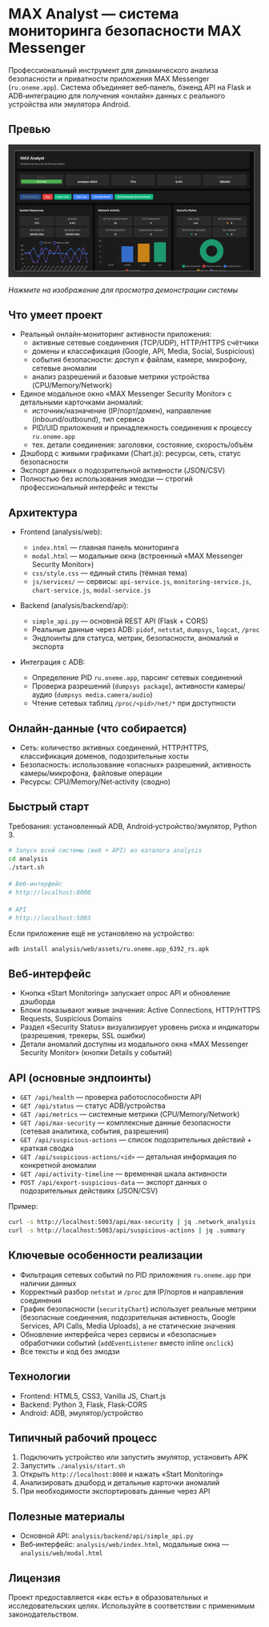 # MAX Analyst — система мониторинга безопасности MAX Messenger

Профессиональный инструмент для динамического анализа безопасности и приватности приложения MAX Messenger (`ru.oneme.app`). Система объединяет веб‑панель, бэкенд API на Flask и ADB‑интеграцию для получения «онлайн» данных с реального устройства или эмулятора Android.

## Превью

[![MAX Analyst Demo](video/pic.png)](video/max-analyst.mp4)

*Нажмите на изображение для просмотра демонстрации системы*

## Что умеет проект

- Реальный онлайн‑мониторинг активности приложения:
  - активные сетевые соединения (TCP/UDP), HTTP/HTTPS счётчики
  - домены и классификация (Google, API, Media, Social, Suspicious)
  - события безопасности: доступ к файлам, камере, микрофону, сетевые аномалии
  - анализ разрешений и базовые метрики устройства (CPU/Memory/Network)
- Единое модальное окно «MAX Messenger Security Monitor» с детальными карточками аномалий:
  - источник/назначение (IP/порт/домен), направление (inbound/outbound), тип сервиса
  - PID/UID приложения и принадлежность соединения к процессу `ru.oneme.app`
  - тех. детали соединения: заголовки, состояние, скорость/объём
- Дэшборд с живыми графиками (Chart.js): ресурсы, сеть, статус безопасности
- Экспорт данных о подозрительной активности (JSON/CSV)
- Полностью без использования эмодзи — строгий профессиональный интерфейс и тексты

## Архитектура

- Frontend (analysis/web):
  - `index.html` — главная панель мониторинга
  - `modal.html` — модальные окна (встроенный «MAX Messenger Security Monitor»)
  - `css/style.css` — единый стиль (тёмная тема)
  - `js/services/` — сервисы: `api-service.js`, `monitoring-service.js`, `chart-service.js`, `modal-service.js`

- Backend (analysis/backend/api):
  - `simple_api.py` — основной REST API (Flask + CORS)
  - Реальные данные через ADB: `pidof`, `netstat`, `dumpsys`, `logcat`, `/proc`
  - Эндпоинты для статуса, метрик, безопасности, аномалий и экспорта

- Интеграция с ADB:
  - Определение PID `ru.oneme.app`, парсинг сетевых соединений
  - Проверка разрешений (`dumpsys package`), активности камеры/аудио (`dumpsys media.camera/audio`)
  - Чтение сетевых таблиц `/proc/<pid>/net/*` при доступности

## Онлайн‑данные (что собирается)

- Сеть: количество активных соединений, HTTP/HTTPS, классификация доменов, подозрительные хосты
- Безопасность: использование «опасных» разрешений, активность камеры/микрофона, файловые операции
- Ресурсы: CPU/Memory/Net‑activity (сводно)

## Быстрый старт

Требования: установленный ADB, Android‑устройство/эмулятор, Python 3.

```bash
# Запуск всей системы (веб + API) из каталога analysis
cd analysis
./start.sh

# Веб‑интерфейс
# http://localhost:8000

# API
# http://localhost:5003
```

Если приложение ещё не установлено на устройство:

```bash
adb install analysis/web/assets/ru.oneme.app_6392_rs.apk
```

## Веб‑интерфейс

- Кнопка «Start Monitoring» запускает опрос API и обновление дэшборда
- Блоки показывают живые значения: Active Connections, HTTP/HTTPS Requests, Suspicious Domains
- Раздел «Security Status» визуализирует уровень риска и индикаторы (разрешения, трекеры, SSL ошибки)
- Детали аномалий доступны из модального окна «MAX Messenger Security Monitor» (кнопки Details у событий)

## API (основные эндпоинты)

- `GET /api/health` — проверка работоспособности API
- `GET /api/status` — статус ADB/устройства
- `GET /api/metrics` — системные метрики (CPU/Memory/Network)
- `GET /api/max-security` — комплексные данные безопасности (сетевая аналитика, события, разрешения)
- `GET /api/suspicious-actions` — список подозрительных действий + краткая сводка
- `GET /api/suspicious-actions/<id>` — детальная информация по конкретной аномалии
- `GET /api/activity-timeline` — временная шкала активности
- `POST /api/export-suspicious-data` — экспорт данных о подозрительных действиях (JSON/CSV)

Пример:

```bash
curl -s http://localhost:5003/api/max-security | jq .network_analysis
curl -s http://localhost:5003/api/suspicious-actions | jq .summary
```

## Ключевые особенности реализации

- Фильтрация сетевых событий по PID приложения `ru.oneme.app` при наличии данных
- Корректный разбор `netstat` и `/proc` для IP/портов и направления соединения
- График безопасности (`securityChart`) использует реальные метрики (безопасные соединения, подозрительная активность, Google Services, API Calls, Media Uploads), а не статические значения
- Обновление интерфейса через сервисы и «безопасные» обработчики событий (`addEventListener` вместо inline `onclick`)
- Все тексты и код без эмодзи

## Технологии

- Frontend: HTML5, CSS3, Vanilla JS, Chart.js
- Backend: Python 3, Flask, Flask‑CORS
- Android: ADB, эмулятор/устройство

## Типичный рабочий процесс

1. Подключить устройство или запустить эмулятор, установить APK
2. Запустить `./analysis/start.sh`
3. Открыть `http://localhost:8000` и нажать «Start Monitoring»
4. Анализировать дэшборд и детальные карточки аномалий
5. При необходимости экспортировать данные через API

## Полезные материалы

- Основной API: `analysis/backend/api/simple_api.py`
- Веб‑интерфейс: `analysis/web/index.html`, модальные окна — `analysis/web/modal.html`

## Лицензия

Проект предоставляется «как есть» в образовательных и исследовательских целях. Используйте в соответствии с применимым законодательством.